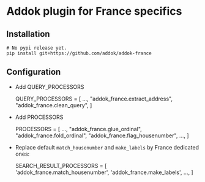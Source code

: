 # Addok plugin for France specifics

## Installation

    # No pypi release yet.
    pip install git+https://github.com/addok/addok-france


## Configuration

- Add QUERY_PROCESSORS

    QUERY_PROCESSORS = [
        …,
        "addok_france.extract_address",
        "addok_france.clean_query",
    ]

- Add PROCESSORS

    PROCESSORS = [
        …,
        "addok_france.glue_ordinal",
        "addok_france.fold_ordinal",
        "addok_france.flag_housenumber",
        …,
    ]

- Replace default `match_housenumber` and `make_labels` by France dedicated ones:

    SEARCH_RESULT_PROCESSORS = [
        'addok_france.match_housenumber',
        'addok_france.make_labels',
        …,
    ]

